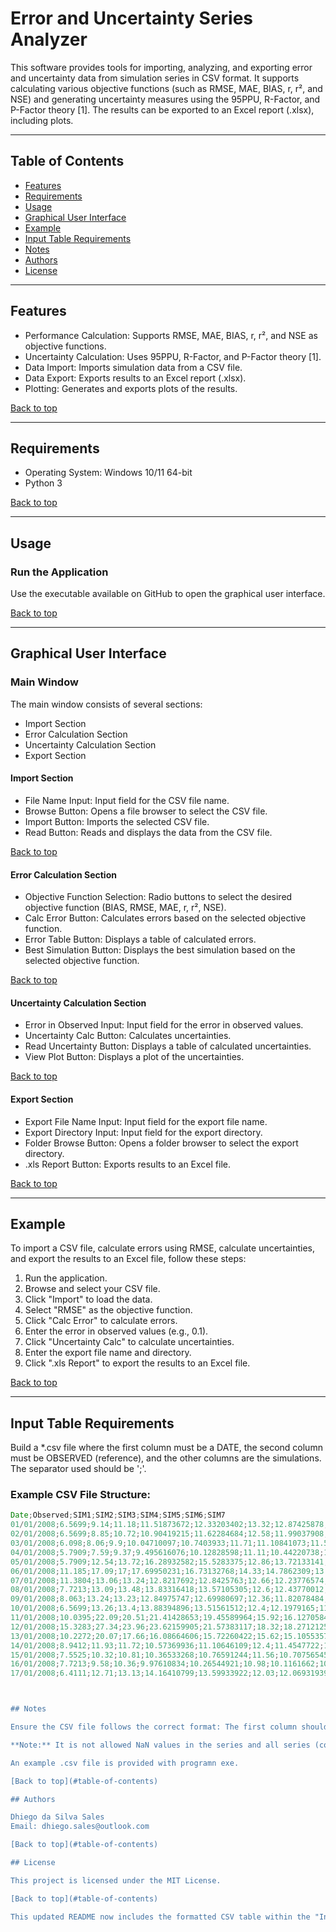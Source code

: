 # Error and Uncertainty Series Analyzer

This software provides tools for importing, analyzing, and exporting error and uncertainty data from simulation series in CSV format. It supports calculating various objective functions (such as RMSE, MAE, BIAS, r, r², and NSE) and generating uncertainty measures using the 95PPU, R-Factor, and P-Factor theory [1]. The results can be exported to an Excel report (.xlsx), including plots.

---

## Table of Contents

- [Features](#features)
- [Requirements](#requirements)
- [Usage](#usage)
- [Graphical User Interface](#graphical-user-interface)
- [Example](#example)
- [Input Table Requirements](#input-table-requirements)
- [Notes](#notes)
- [Authors](#authors)
- [License](#license)

---

## Features

- Performance Calculation: Supports RMSE, MAE, BIAS, r, r², and NSE as objective functions.
- Uncertainty Calculation: Uses 95PPU, R-Factor, and P-Factor theory [1].
- Data Import: Imports simulation data from a CSV file.
- Data Export: Exports results to an Excel report (.xlsx).
- Plotting: Generates and exports plots of the results.
  
[Back to top](#table-of-contents)

---

## Requirements

- Operating System: Windows 10/11 64-bit
- Python 3
  
[Back to top](#table-of-contents)

---

## Usage

### Run the Application

Use the executable available on GitHub to open the graphical user interface.

[Back to top](#table-of-contents)

---

## Graphical User Interface

### Main Window

The main window consists of several sections:

- Import Section
- Error Calculation Section
- Uncertainty Calculation Section
- Export Section

#### Import Section

- File Name Input: Input field for the CSV file name.
- Browse Button: Opens a file browser to select the CSV file.
- Import Button: Imports the selected CSV file.
- Read Button: Reads and displays the data from the CSV file.

[Back to top](#table-of-contents)

#### Error Calculation Section

- Objective Function Selection: Radio buttons to select the desired objective function (BIAS, RMSE, MAE, r, r², NSE).
- Calc Error Button: Calculates errors based on the selected objective function.
- Error Table Button: Displays a table of calculated errors.
- Best Simulation Button: Displays the best simulation based on the selected objective function.

[Back to top](#table-of-contents)

#### Uncertainty Calculation Section

- Error in Observed Input: Input field for the error in observed values.
- Uncertainty Calc Button: Calculates uncertainties.
- Read Uncertainty Button: Displays a table of calculated uncertainties.
- View Plot Button: Displays a plot of the uncertainties.

[Back to top](#table-of-contents)

#### Export Section

- Export File Name Input: Input field for the export file name.
- Export Directory Input: Input field for the export directory.
- Folder Browse Button: Opens a folder browser to select the export directory.
- .xls Report Button: Exports results to an Excel file.

[Back to top](#table-of-contents)

---

## Example

To import a CSV file, calculate errors using RMSE, calculate uncertainties, and export the results to an Excel file, follow these steps:

1. Run the application.
2. Browse and select your CSV file.
3. Click "Import" to load the data.
4. Select "RMSE" as the objective function.
5. Click "Calc Error" to calculate errors.
6. Enter the error in observed values (e.g., 0.1).
7. Click "Uncertainty Calc" to calculate uncertainties.
8. Enter the export file name and directory.
9. Click ".xls Report" to export the results to an Excel file.

[Back to top](#table-of-contents)

---

## Input Table Requirements

Build a *.csv file where the first column must be a DATE, the second column must be OBSERVED (reference), and the other columns are the simulations. The separator used should be ';'.

### Example CSV File Structure:

```javascript
Date;Observed;SIM1;SIM2;SIM3;SIM4;SIM5;SIM6;SIM7
01/01/2008;6.5699;9.14;11.18;11.51873672;12.33203402;13.32;12.87425878;13.22578492
02/01/2008;6.5699;8.85;10.72;10.90419215;11.62284684;12.58;11.99037908;12.37486219
03/01/2008;6.098;8.06;9.9;10.04710097;10.7403933;11.71;11.10841073;11.50045562
04/01/2008;5.7909;7.59;9.37;9.495616076;10.12828598;11.11;10.44220738;10.83883922
05/01/2008;5.7909;12.54;13.72;16.28932582;15.5283375;12.86;13.72133141;11.90436727
06/01/2008;11.185;17.09;17;17.69950231;16.73132768;14.33;14.7862309;13.1575171
07/01/2008;11.3804;13.06;13.24;12.8217692;12.8425763;12.66;12.23776574;11.85497255
08/01/2008;7.7213;13.09;13.48;13.83316418;13.57105305;12.6;12.43770012;11.70279927
09/01/2008;8.063;13.24;13.23;12.84975747;12.69980697;12.36;11.82078484;11.51162844
10/01/2008;6.5699;13.26;13.4;13.88394896;13.51561512;12.4;12.1979165;11.42525459
11/01/2008;10.0395;22.09;20.51;21.41428653;19.45589964;15.92;16.12705842;14.41034013
12/01/2008;15.3283;27.34;23.96;23.62159905;21.57383117;18.32;18.2712125;17.01282931
13/01/2008;10.2272;20.07;17.66;16.08664606;15.72260422;15.62;15.10553576;15.09769122
14/01/2008;8.9412;11.93;11.72;10.57369936;11.10646109;12.4;11.4547722;12.01793019
15/01/2008;7.5525;10.32;10.81;10.36533268;10.76591244;11.56;10.70756545;11.1048298
16/01/2008;7.7213;9.58;10.36;9.97610834;10.26544921;10.98;10.1161662;10.47987823
17/01/2008;6.4111;12.71;13.13;14.16410799;13.59933922;12.03;12.06931939;11.3550626```



## Notes

Ensure the CSV file follows the correct format: The first column should be the date, the second column the observed data, and subsequent columns the simulation data. The CSV file should not contain NaN values, and all series must have the same dimensions.

**Note:** It is not allowed NaN values in the series and all series (columns) must have the same dimensions.

An example .csv file is provided with programn exe.

[Back to top](#table-of-contents)

## Authors

Dhiego da Silva Sales  
Email: dhiego.sales@outlook.com

[Back to top](#table-of-contents)

## License

This project is licensed under the MIT License.

[Back to top](#table-of-contents)

This updated README now includes the formatted CSV table within the "Input Table Requirements" section and integrates the additional information seamlessly. Adjust any styling or formatting according to your documentation standards.

